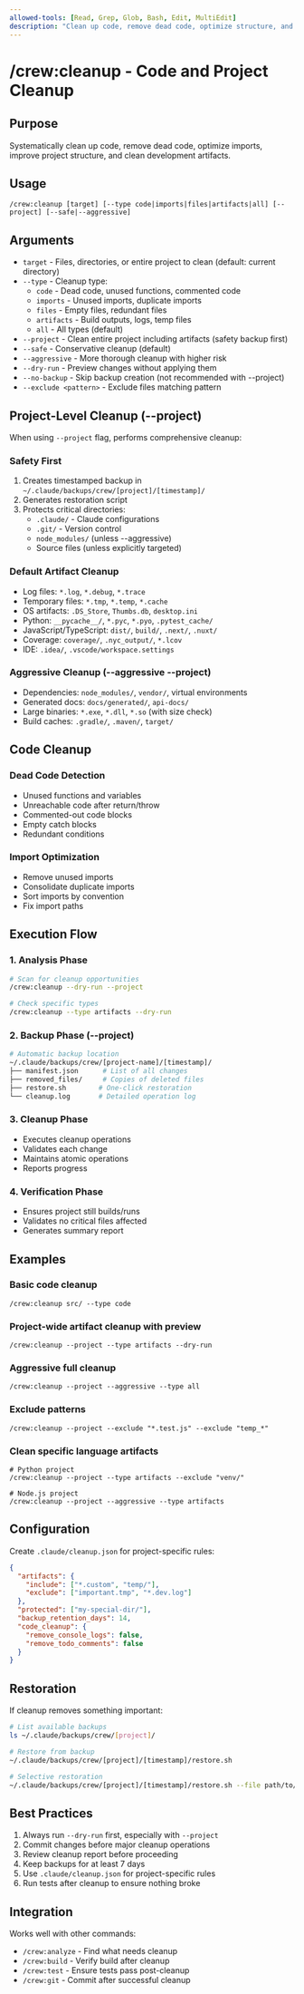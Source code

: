```yaml
---
allowed-tools: [Read, Grep, Glob, Bash, Edit, MultiEdit]
description: "Clean up code, remove dead code, optimize structure, and clean project artifacts"
---
```


# /crew:cleanup - Code and Project Cleanup

## Purpose
Systematically clean up code, remove dead code, optimize imports, improve project structure, and clean development artifacts.

## Usage
```
/crew:cleanup [target] [--type code|imports|files|artifacts|all] [--project] [--safe|--aggressive]
```

## Arguments
- `target` - Files, directories, or entire project to clean (default: current directory)
- `--type` - Cleanup type:
  - `code` - Dead code, unused functions, commented code
  - `imports` - Unused imports, duplicate imports
  - `files` - Empty files, redundant files
  - `artifacts` - Build outputs, logs, temp files
  - `all` - All types (default)
- `--project` - Clean entire project including artifacts (safety backup first)
- `--safe` - Conservative cleanup (default)
- `--aggressive` - More thorough cleanup with higher risk
- `--dry-run` - Preview changes without applying them
- `--no-backup` - Skip backup creation (not recommended with --project)
- `--exclude <pattern>` - Exclude files matching pattern

## Project-Level Cleanup (--project)

When using `--project` flag, performs comprehensive cleanup:

### Safety First
1. Creates timestamped backup in `~/.claude/backups/crew/[project]/[timestamp]/`
2. Generates restoration script
3. Protects critical directories:
   - `.claude/` - Claude configurations
   - `.git/` - Version control
   - `node_modules/` (unless --aggressive)
   - Source files (unless explicitly targeted)

### Default Artifact Cleanup
- Log files: `*.log`, `*.debug`, `*.trace`
- Temporary files: `*.tmp`, `*.temp`, `*.cache`
- OS artifacts: `.DS_Store`, `Thumbs.db`, `desktop.ini`
- Python: `__pycache__/`, `*.pyc`, `*.pyo`, `.pytest_cache/`
- JavaScript/TypeScript: `dist/`, `build/`, `.next/`, `.nuxt/`
- Coverage: `coverage/`, `.nyc_output/`, `*.lcov`
- IDE: `.idea/`, `.vscode/workspace.settings`

### Aggressive Cleanup (--aggressive --project)
- Dependencies: `node_modules/`, `vendor/`, virtual environments
- Generated docs: `docs/generated/`, `api-docs/`
- Large binaries: `*.exe`, `*.dll`, `*.so` (with size check)
- Build caches: `.gradle/`, `.maven/`, `target/`

## Code Cleanup

### Dead Code Detection
- Unused functions and variables
- Unreachable code after return/throw
- Commented-out code blocks
- Empty catch blocks
- Redundant conditions

### Import Optimization
- Remove unused imports
- Consolidate duplicate imports
- Sort imports by convention
- Fix import paths

## Execution Flow

### 1. Analysis Phase
```bash
# Scan for cleanup opportunities
/crew:cleanup --dry-run --project

# Check specific types
/crew:cleanup --type artifacts --dry-run
```

### 2. Backup Phase (--project)
```bash
# Automatic backup location
~/.claude/backups/crew/[project-name]/[timestamp]/
├── manifest.json      # List of all changes
├── removed_files/     # Copies of deleted files
├── restore.sh        # One-click restoration
└── cleanup.log       # Detailed operation log
```

### 3. Cleanup Phase
- Executes cleanup operations
- Validates each change
- Maintains atomic operations
- Reports progress

### 4. Verification Phase
- Ensures project still builds/runs
- Validates no critical files affected
- Generates summary report

## Examples

### Basic code cleanup
```
/crew:cleanup src/ --type code
```

### Project-wide artifact cleanup with preview
```
/crew:cleanup --project --type artifacts --dry-run
```

### Aggressive full cleanup
```
/crew:cleanup --project --aggressive --type all
```

### Exclude patterns
```
/crew:cleanup --project --exclude "*.test.js" --exclude "temp_*"
```

### Clean specific language artifacts
```
# Python project
/crew:cleanup --project --type artifacts --exclude "venv/"

# Node.js project  
/crew:cleanup --project --aggressive --type artifacts
```

## Configuration

Create `.claude/cleanup.json` for project-specific rules:
```json
{
  "artifacts": {
    "include": ["*.custom", "temp/"],
    "exclude": ["important.tmp", "*.dev.log"]
  },
  "protected": ["my-special-dir/"],
  "backup_retention_days": 14,
  "code_cleanup": {
    "remove_console_logs": false,
    "remove_todo_comments": false
  }
}
```

## Restoration

If cleanup removes something important:
```bash
# List available backups
ls ~/.claude/backups/crew/[project]/

# Restore from backup
~/.claude/backups/crew/[project]/[timestamp]/restore.sh

# Selective restoration
~/.claude/backups/crew/[project]/[timestamp]/restore.sh --file path/to/file
```

## Best Practices

1. Always run `--dry-run` first, especially with `--project`
2. Commit changes before major cleanup operations
3. Review cleanup report before proceeding
4. Keep backups for at least 7 days
5. Use `.claude/cleanup.json` for project-specific rules
6. Run tests after cleanup to ensure nothing broke

## Integration

Works well with other commands:
- `/crew:analyze` - Find what needs cleanup
- `/crew:build` - Verify build after cleanup
- `/crew:test` - Ensure tests pass post-cleanup
- `/crew:git` - Commit after successful cleanup